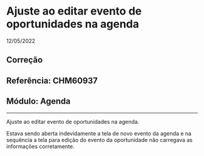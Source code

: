 # Ajuste ao editar evento de oportunidades na agenda
12/05/2022
## Correção
## Referência: CHM60937
## Módulo: Agenda
***

Ajuste ao editar evento de oportunidades na agenda.

Estava sendo aberta indevidamente a tela de novo evento da agenda e na sequência a tela para edição do evento da oportunidade não carregava as informações corretamente.